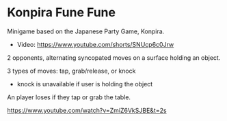 # Konpira Fune Fune

Minigame based on the Japanese Party Game, Konpira.

- Video: https://www.youtube.com/shorts/SNUcp6c0Jrw

2 opponents, alternating syncopated moves on a surface holding an object.

3 types of moves: tap, grab/release, or knock

- knock is unavailable if user is holding the object

An player loses if they tap or grab the table.


https://www.youtube.com/watch?v=ZmiZ6VkSJBE&t=2s